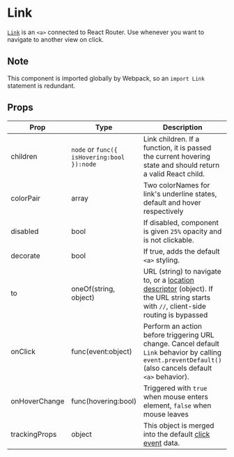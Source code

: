 # Link

[`Link`](/src/components/Link/index.js) is an `<a>` connected to React Router. Use whenever you want to navigate to another view on click.

## Note

This component is imported globally by Webpack, so an ```import Link``` statement is redundant.

## Props

Prop|Type|Description|Default
---|---|---|---
children|`node` or `func({ isHovering:bool }):node`|Link children. If a function, it is passed the current hovering state and should return a valid React child.|
colorPair|array| Two colorNames for link's underline states, default and hover respectively | [ 'majorColorDark', 'majorColorLight' ]
disabled|bool|If disabled, component is given `25%` opacity and is not clickable.|false
decorate|bool|If true, adds the default `<a>` styling.|false
to|oneOf(string, object)|URL (string) to navigate to, or a [location descriptor](https://github.com/ReactTraining/history/blob/master/docs/Glossary.md#locationdescriptor) (object). If the URL string starts with `//`, client-side routing is bypassed|
onClick|func(event:object)|Perform an action before triggering URL change. Cancel default `Link` behavior by calling `event.preventDefault()` (also cancels default `<a>` behavior).|
onHoverChange|func(hovering:bool)|Triggered with `true` when mouse enters element, `false` when mouse leaves|
trackingProps|object|This object is merged into the default [click event](/guides/event-logging/events/click.md) data.|
